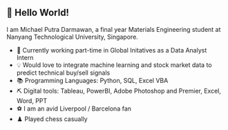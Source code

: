 ## 👋 Hello World!
I am Michael Putra Darmawan, a final year Materials Engineering student at Nanyang Technological University, Singapore.
- 🌱 Currently working part-time in Global Initatives as a Data Analyst Intern 
- 💡 Would love to integrate machine learning and stock market data to predict technical buy/sell signals
- 📚 Programming Languages: Python, SQL, Excel VBA
- ⛏️ Digital tools: Tableau, PowerBI, Adobe Photoshop and Premier, Excel, Word, PPT
- ⚽ I am an avid Liverpool / Barcelona fan
- ♟️ Played chess casually

<!---
mikedarma7/mikedarma7 is a ✨ special ✨ repository because its `README.md` (this file) appears on your GitHub profile.
You can click the Preview link to take a look at your changes.
--->
